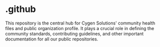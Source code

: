 # .github
This repository is the central hub for Cygen Solutions' community health files and public organization profile. It plays a crucial role in defining the community standards, contributing guidelines, and other important documentation for all our public repositories.

